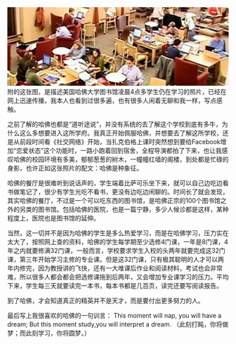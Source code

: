 <img src="/blog/images/haward.jpg"/>
附的这张图，是描述美国哈佛大学图书馆凌晨4点多学生仍在学习的照片，已经在网上迅速传播，我本人也看到过很多遍，也有很多人闲着无聊和我一样，写点感触。

之前了解的哈佛也都是“道听途说”，并没有系统的去了解这个学校到底有多牛，为什么这么多想要进入这所学府。我真正开始佩服哈佛，并想要去了解这所学校，还是从前段时间看《社交网络》开始，当扎克伯格上课时突然想到要给Facebook增加“恋爱状态”这个功能时，一路小跑着回到宿舍，全程导演都拍了下来，也让我感叹哈佛的校园环境有多美，郁郁葱葱的树木，一幢幢红墙的阁楼，到处都是忙碌的身影，也许正如这张照片的配文：哈佛是种象征。

哈佛的餐厅是很难听到说话声的，学生端着比萨可乐坐下来，就可以自己边吃边看书做笔记了，很少有学生光吃不看书，更没有边吃边闲聊的。时间长了就会发现，其实哈佛的餐厅，不过是一个可以吃东西的图书馆，是哈佛正宗的100个图书馆之外的另类的图书馆。包括哈佛的医院，也是一篇宁静，多少人候诊都是这样，某种程度上，医院也是图书馆的延伸。

当然，这一切并不是因为哈佛的学生是多么热爱学习，而是在哈佛学习，压力实在太大了，按照网上查的资料，哈佛的学生每学期至少选修4门课，一年是8门课，4年之内就要修满32门课，一般而言，学校要求学生入校的头两年就要完成这32门课，第三年开始学习主修的专业课。但是这32门课，只有极其聪明的人才可以两年内修完，因为教授讲的飞快，还有一大堆课后作业和阅读材料，考试也会非常难，所以很多人都会都会把选修课拖到后两年，又会增加专业课学习的压力。平均下来，学生每三天就要读完一本书，每本书都是几百页，读完还要写阅读报告。

到了哈佛，才会知道真正的精英并不是天才，而是要付出更多努力的人。

最后写上我很喜欢的哈佛的一句训言：
This moment will nap, you will have a dream; But this moment study,you will interpret a dream. （此刻打盹，你将做梦；而此刻学习，你将圆梦。）